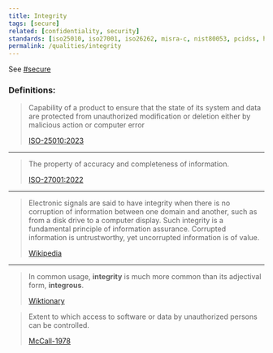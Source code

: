 ```yaml
---
title: Integrity
tags: [secure]
related: [confidentiality, security]
standards: [iso25010, iso27001, iso26262, misra-c, nist80053, pcidss, hl7]
permalink: /qualities/integrity
---
```


See [#secure](/tag-secure)

### Definitions:


>Capability of a product to ensure that the state of its system and data are protected from unauthorized modification or deletion either by malicious action or computer error
>
>[ISO-25010:2023](/references/#iso-25010-2023)

<hr class="with-no-margin"/>

>The property of accuracy and completeness of information.
>
>[ISO-27001:2022](https://www.iso.org/standard/27001)

<hr class="with-no-margin"/>


>Electronic signals are said to have integrity when there is no corruption of information between one domain and another, such as from a disk drive to a computer display. 
>Such integrity is a fundamental principle of information assurance. 
>Corrupted information is untrustworthy, yet uncorrupted information is of value. 
>
>[Wikipedia](https://en.wikipedia.org/wiki/Integrity#In_other_disciplines)

<hr class="with-no-margin"/>

>In common usage, **integrity** is much more common than its adjectival form, **integrous**.
>
>[Wiktionary](https://en.wiktionary.org/wiki/integrous)

> Extent to which access to software or data by unauthorized persons can be controlled.
>
> [McCall-1978](/references/#mccall)
